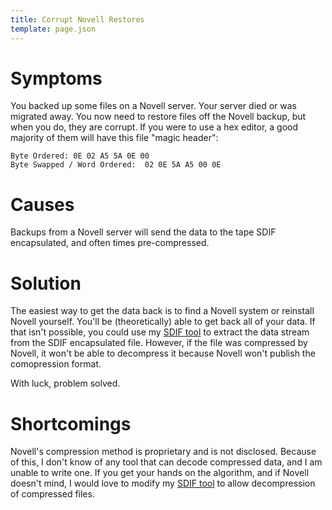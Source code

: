 ```yaml
---
title: Corrupt Novell Restores
template: page.json
---
```


Symptoms
========

You backed up some files on a Novell server.  Your server died or was migrated away.  You now need to restore files off the Novell backup, but when you do, they are corrupt.  If you were to use a hex editor, a good majority of them will have this file "magic header":

    Byte Ordered: 0E 02 A5 5A 0E 00
    Byte Swapped / Word Ordered:  02 0E 5A A5 00 0E


Causes
======

Backups from a Novell server will send the data to the tape SDIF encapsulated, and often times pre-compressed.


Solution
========

The easiest way to get the data back is to find a Novell system or reinstall Novell yourself.  You'll be (theoretically) able to get back all of your data.  If that isn't possible, you could use my [SDIF tool](../../software/sdif/) to extract the data stream from the SDIF encapsulated file.  However, if the file was compressed by Novell, it won't be able to decompress it because Novell won't publish the comopression format.

With luck, problem solved.


Shortcomings
============

Novell's compression method is proprietary and is not disclosed.  Because of this, I don't know of any tool that can decode compressed data, and I am unable to write one.  If you get your hands on the algorithm, and if Novell doesn't mind, I would love to modify my [SDIF tool](../../software/sdif/) to allow decompression of compressed files.
